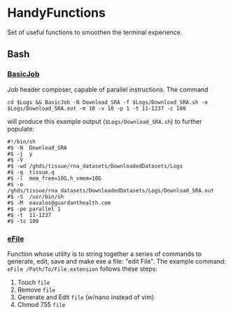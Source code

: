 # HandyFunctions
Set of useful functions to smoothen the terminal experience.

## Bash
### [BasicJob](https://github.com/gh-eavalos/HandyFunctions/blob/main/Bash/BasicJob)
Job header composer, capable of parallel instructions. The command 

`cd $Logs && BasicJob -N Download_SRA -f $Logs/Download_SRA.sh -o $Logs/Download_SRA.out -m 10 -v 10 -p 1 -t 11-1237 -c 100`

will produce this example output (`$Logs/Download_SRA.sh`) to further populate:
```
#!/bin/sh
#$ -N  Download_SRA
#$ -j  y
#$ -V  
#$ -wd /ghds/tissue/rna_datasets/DownloadedDatasets/Logs
#$ -q  tissue.q
#$ -l  mem_free=10G,h_vmem=10G
#$ -o  /ghds/tissue/rna_datasets/DownloadedDatasets/Logs/Download_SRA.out
#$ -S  /usr/bin/sh
#$ -M  eavalos@guardanthealth.com
#$ -pe parallel 1
#$ -t  11-1237
#$ -tc 100
```
### [eFile](https://github.com/gh-eavalos/HandyFunctions/blob/main/Bash/eFile)
Function whose utility is to string together a series of commands to generate, edit, save and make exe a file: "edit File".
The example command: `eFile /Path/To/File.extension` follows these steps:

1. Touch `file`
2. Remove `file`
3. Generate and Edit `file` (w/nano instead of vim)
4. Chmod 755 `file`

